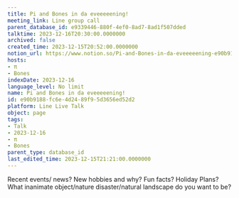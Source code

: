 ```yaml
---
title: Pi and Bones in da eveeeeening!
meeting_link: Line group call
parent_database_id: e9339446-880f-4ef0-8ad7-8ad1f507dded
talktime: 2023-12-16T20:30:00.0000000
archived: false
created_time: 2023-12-15T20:52:00.0000000
notion_url: https://www.notion.so/Pi-and-Bones-in-da-eveeeeening-e90b9188fc6e4d2489f95d3656ed52d2
hosts:
- π
- Bones
indexDate: 2023-12-16
language_level: No limit
name: Pi and Bones in da eveeeeening!
id: e90b9188-fc6e-4d24-89f9-5d3656ed52d2
platform: Line Live Talk
object: page
tags:
- Talk
- 2023-12-16
- π
- Bones
parent_type: database_id
last_edited_time: 2023-12-15T21:21:00.0000000
---
```



Recent events/ news?
New hobbies and why?
Fun facts? 
Holiday Plans?
What inanimate object/nature disaster/natural landscape do you want to be?
























